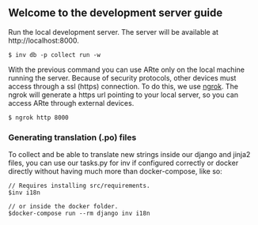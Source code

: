 ## Welcome to the development server guide

Run the local development server. The server will be available at http://localhost:8000.

```shell
$ inv db -p collect run -w
```

With the previous command you can use ARte only on the local machine running the server. Because of security protocols, other devices must access through a ssl (https) connection. To do this, we use [ngrok](https://ngrok.com/download). The ngrok will generate a https url pointing to your local server, so you can access ARte through external devices.

```shell
$ ngrok http 8000
```

### Generating translation (.po) files

To collect and be able to translate new strings inside our django and jinja2 files, you can use our tasks.py for inv if configured correctly or docker directly without having much more than docker-compose, like so:

```
// Requires installing src/requirements.
$inv i18n

// or inside the docker folder.
$docker-compose run --rm django inv i18n

```